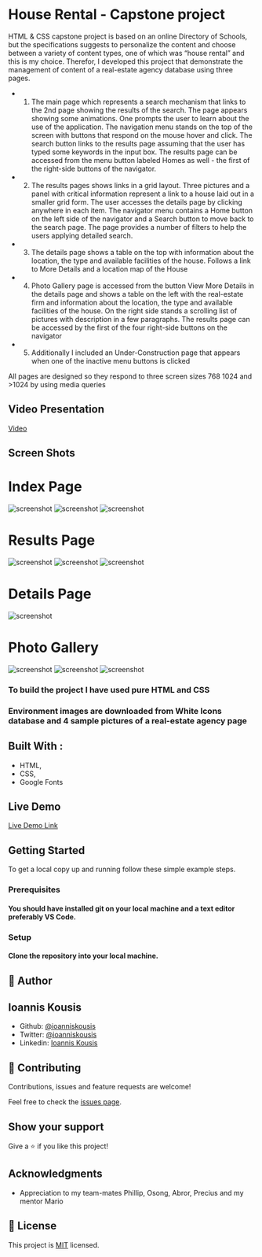# House Rental - Capstone project
HTML & CSS capstone project is based on an online Directory of Schools, but the specifications suggests to personalize the content and choose between a variety of content types, one of which was “house rental” and this is my choice.
Therefor, I developed this project that demonstrate the management of content of a real-estate agency database using three pages. 

- 1. The main page which represents a search mechanism that links to the 2nd page showing the results of the search.
The page appears showing some animations. One prompts the user to learn about the use of the application.
The navigation menu stands on the top of the screen with buttons that respond on the mouse hover and click.
The search button links to the results page assuming that the user has typed some keywords in the input box.
The results page can be accessed from the menu button labeled Homes as well - the first of the right-side buttons of the navigator.

- 2. The results pages shows links in a grid layout. Three pictures and a panel with critical information represent a link to a house laid out in a smaller grid form. The user accesses the details page by clicking anywhere in each item. The navigator menu contains a Home button on the left side of the navigator and a Search button to move back to the search page. The page provides a number of filters to help the users applying detailed search.

- 3. The details page shows a table on the top with information about the location, the type and available facilities of the house. 
Follows a link to More Details and a location map of the House

- 4. Photo Gallery page is accessed from the button View More Details in the details page and shows a table on the left with the real-estate firm and information about the location, the type and available facilities of the house. 
On the right side stands a scrolling list of pictures with description in a few paragraphs.
The results page can be accessed by the first of the four right-side buttons on the navigator

- 5. Additionally I included an Under-Construction page that appears when one of the inactive menu buttons is clicked 

All pages are designed so they respond to three screen sizes 768 1024 and >1024 by using media queries 

## Video Presentation
[Video](https://www.loom.com/share/b55f0d434e2f4ebb9ebd53b124ac813c)

## Screen Shots

# Index Page
![screenshot](images/screen-shots/index_lg.png)
![screenshot](images/screen-shots/index_sm1.png) 
![screenshot](images/screen-shots/index_sm2.png)
# Results Page
![screenshot](images/screen-shots/results_lg.png)
![screenshot](images/screen-shots/results_sm1.png) 
![screenshot](images/screen-shots/results_sm2.png)
# Details Page
![screenshot](images/screen-shots/details.png)
# Photo Gallery
![screenshot](images/screen-shots/detail_lg.png)
![screenshot](images/screen-shots/detail_sm1.png) 
![screenshot](images/screen-shots/detail_sm2.png)

### To build the project I have used pure HTML and CSS
### Environment images are downloaded from White Icons database and 4 sample pictures of a real-estate agency page
## Built With :

- HTML,
- CSS,
- Google Fonts

## Live Demo

[Live Demo Link](https://rawcdn.githack.com/ioanniskousis/Capstone/53e13efb86e183edfe8641bf820aee05a064d598/index.html)

## Getting Started

To get a local copy up and running follow these simple example steps.

### Prerequisites

#### You should have installed git on your local machine and a text editor preferably VS Code.

### Setup

#### Clone the repository into your local machine.


## 👤 Author
## Ioannis Kousis

- Github: [@ioanniskousis](https://github.com/ioanniskousis)
- Twitter: [@ioanniskousis](https://twitter.com/ioanniskousis)
- Linkedin: [Ioannis Kousis](https://www.linkedin.com/in/ioannis-kousis-9a5051b4/)

## 🤝 Contributing

Contributions, issues and feature requests are welcome!

Feel free to check the [issues page](issues/).

## Show your support

Give a ⭐️ if you like this project!

## Acknowledgments

- Appreciation to my team-mates Phillip, Osong, Abror, Precius and my mentor Mario

## 📝 License

This project is [MIT](lic.url) licensed.
